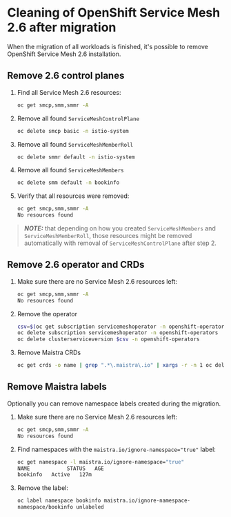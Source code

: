 # Cleaning of OpenShift Service Mesh 2.6 after migration
When the migration of all workloads is finished, it's possible to remove OpenShift Service Mesh 2.6 installation.

## Remove 2.6 control planes
1. Find all Service Mesh 2.6 resources:
    ```sh
    oc get smcp,smm,smmr -A
    ```
1. Remove all found `ServiceMeshControlPlane`
    ```sh
    oc delete smcp basic -n istio-system
    ```
1. Remove all found `ServiceMeshMemberRoll`
    ```sh
    oc delete smmr default -n istio-system
    ```
1. Remove all found `ServiceMeshMembers`
    ```sh
    oc delete smm default -n bookinfo
    ```
1. Verify that all resources were removed:
    ```sh
    oc get smcp,smm,smmr -A
    No resources found
    ```

> **_NOTE:_** that depending on how you created `ServiceMeshMembers` and `ServiceMeshMemberRoll`, those resources might be removed automatically with removal of `ServiceMeshControlPlane` after step 2.

## Remove 2.6 operator and CRDs
1. Make sure there are no Service Mesh 2.6 resources left:
    ```sh
    oc get smcp,smm,smmr -A
    No resources found
    ```
1. Remove the operator
    ```sh
    csv=$(oc get subscription servicemeshoperator -n openshift-operators -o yaml | grep currentCSV | cut -f 2 -d ':')
    oc delete subscription servicemeshoperator -n openshift-operators
    oc delete clusterserviceversion $csv -n openshift-operators
    ```
1. Remove Maistra CRDs
    ```sh
    oc get crds -o name | grep ".*\.maistra\.io" | xargs -r -n 1 oc delete
    ```

## Remove Maistra labels
Optionally you can remove namespace labels created during the migration.
1. Make sure there are no Service Mesh 2.6 resources left:
    ```sh
    oc get smcp,smm,smmr -A
    No resources found
    ```
1. Find namespaces with the `maistra.io/ignore-namespace="true"` label:
    ```sh
    oc get namespace -l maistra.io/ignore-namespace="true"
    NAME            STATUS   AGE
    bookinfo   Active   127m
    ```
1. Remove the label:
    ```sh
    oc label namespace bookinfo maistra.io/ignore-namespace-
    namespace/bookinfo unlabeled
    ```